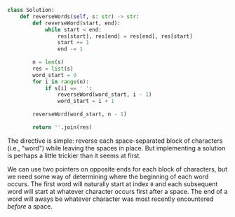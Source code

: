 ```python
class Solution:
    def reverseWords(self, s: str) -> str:
        def reverseWord(start, end):
            while start < end:
                res[start], res[end] = res[end], res[start]
                start += 1
                end -= 1
        
        n = len(s)
        res = list(s)
        word_start = 0
        for i in range(n):
            if s[i] == ' ':
                reverseWord(word_start, i - 1)
                word_start = i + 1
        
        reverseWord(word_start, n - 1)
            
        return ''.join(res)
```

The directive is simple: reverse each space-separated block of characters (i.e., "word") while leaving the spaces in place. But implementing a solution is perhaps a little trickier than it seems at first.

We can use two pointers on opposite ends for each block of characters, but we need some way of determining where the beginning of each word occurs. The first word will naturally start at index `0` and each subsequent word will start at whatever character occurs first after a space. The end of a word will aways be whatever character was most recently encountered *before* a space.